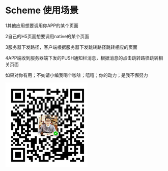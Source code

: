 # Scheme 使用场景
1其他应用想要调用你APP的某个页面

2自己的H5页面想要调用native的某个页面 

3服务器下发路径，客户端根据服务器下发跳转路径跳转相应的页面 

4APP端收到服务器端下发的PUSH通知栏消息，根据消息的点击跳转路径跳转相关页面

如果对你有用；不妨请小编我喝个咖啡；嘻嘻；你的动力；是我不懈努力

![image](https://github.com/zhuangzeqin/APPChannel/blob/master/TIM20171109141728.png)
